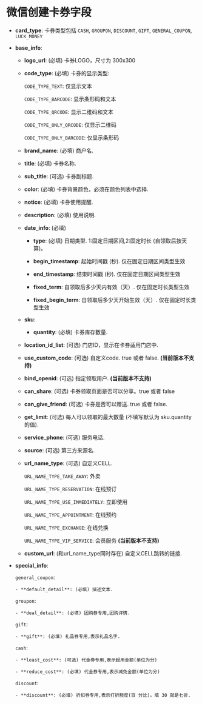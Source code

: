 微信创建卡券字段
==========================

- **card_type**: 卡券类型包括 `CASH`, `GROUPON`, `DISCOUNT`, `GIFT`, `GENERAL_COUPON`, `LUCK_MONEY`

- **base_info**: 

    - **logo_url**: (必填) 卡券LOGO，尺寸为 300x300 

    - **code_type**: (必填) 卡券的显示类型:

         `CODE_TYPE_TEXT`: 仅显示文本

         `CODE_TYPE_BARCODE`: 显示条形码和文本

         `CODE_TYPE_QRCODE`: 显示二维码和文本

         `CODE_TYPE_ONLY_QRCODE`: 仅显示二维码

         `CODE_TYPE_ONLY_BARCODE`: 仅显示条形码

    - **brand_name**: (必填) 商户名.

    - **title**: (必填) 卡券名称.

    - **sub_title**: (可选) 卡券副标题.

    - **color**: (必填) 卡券背景颜色，必须在颜色列表中选择.

    - **notice**: (必填) 卡券使用提醒.

    - **description**: (必填) 使用说明.

    - **date_info**: (必填)

        - **type**: (必填) 日期类型. 1:固定日期区间,2:固定时长 (自领取后按天算)。

        - **begin_timestamp**: 起始时间戳 (秒). 仅在固定日期区间类型生效

        - **end_timestamp**: 结束时间戳 (秒). 仅在固定日期区间类型生效

        - **fixed_term**: 自领取后多少天内有效（天）. 仅在固定时长类型生效

        - **fixed_begin_term**: 自领取后多少天开始生效（天）. 仅在固定时长类型生效

    - **sku**:  

        - **quantity**: (必填) 卡券库存数量.

    - **location_id_list**: (可选) 门店ID，显示在卡券适用门店中.

    - **use_custom_code**: (可选) 自定义code. true 或者 false. **(当前版本不支持)**

    - **bind_openid**: (可选) 指定领取用户. **(当前版本不支持)**

    - **can_share**: (可选) 卡券领取页面是否可以分享。true 或者 false

    - **can_give_friend**: (可选) 卡券是否可以赠送. true 或者 false.

    - **get_limit**: (可选) 每人可以领取的最大数量 (不填写默认为 sku.quantity 的值).

    - **service_phone**: (可选) 服务电话.

    - **source**: (可选) 第三方来源名.

    - **url_name_type**: (可选) 自定义CELL.

        `URL_NAME_TYPE_TAKE_AWAY`: 外卖

        `URL_NAME_TYPE_RESERVATION`: 在线预订

        `URL_NAME_TYPE_USE_IMMEDIATELY`: 立即使用

        `URL_NAME_TYPE_APPOINTMENT`: 在线预约

        `URL_NAME_TYPE_EXCHANGE`: 在线兑换

        `URL_NAME_TYPE_VIP_SERVICE`: 会员服务 **(当前版本不支持)**

    - **custom_url**: (和url_name_type同时存在) 自定义CELL跳转的链接.

- **special_info**:

    `general_coupon`: 

      - **default_detail**: (必填) 描述文本.

    `groupon`:

      - **deal_detail**: (必填) 团购券专用,团购详情.

    `gift`: 

      - **gift**: (必填) 礼品券专用,表示礼品名字.

    `cash`: 

      - **least_cost**: (可选) 代金券专用,表示起用金额(单位为分)

      - **reduce_cost**: (必填) 代金券专用,表示减免金额(单位为分)

    `discount`:

      - **discount**: (必填) 折扣券专用,表示打折额度(百 分比)。填 30 就是七折.



